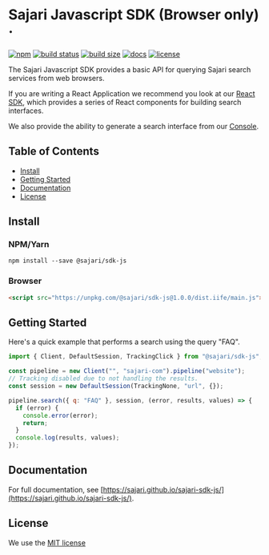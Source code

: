 # Sajari Javascript SDK (Browser only) &middot;
[![npm](https://img.shields.io/npm/v/sajari.svg?style=flat-square)](https://www.npmjs.com/package/@sajari/sdk-js)
[![build status](https://img.shields.io/travis/sajari/sajari-sdk-js/master.svg?style=flat-square)](https://travis-ci.org/sajari/sajari-sdk-js)
[![build size](https://img.shields.io/bundlephobia/minzip/@sajari/sdk-js.svg)](https://img.shields.io/bundlephobia/minzip/@sajari/sdk-js.svg)
[![docs](https://sajari.github.io/sajari-sdk-js/badge.svg)](https://sajari.github.io/sajari-sdk-js/)
[![license](https://img.shields.io/badge/license-MIT-green.svg?style=flat-square)](./LICENSE)

The Sajari Javascript SDK provides a basic API for querying Sajari search services from web browsers.

If you are writing a React Application we recommend you look at our [React SDK](https://www.github.com/sajari/sajari-sdk-react), which provides a series of React components
for building search interfaces.

We also provide the ability to generate a search interface from our [Console](https://www.sajari.com/console).

## Table of Contents

* [Install](#intall)
* [Getting Started](#getting-started)
* [Documentation](#documentation)
* [License](#license)

## Install

### NPM/Yarn

```
npm install --save @sajari/sdk-js
```

### Browser

```html
<script src="https://unpkg.com/@sajari/sdk-js@1.0.0/dist.iife/main.js"></script>
```

## Getting Started

Here's a quick example that performs a search using the query "FAQ".

```javascript
import { Client, DefaultSession, TrackingClick } from "@sajari/sdk-js";

const pipeline = new Client("", "sajari-com").pipeline("website");
// Tracking disabled due to not handling the results.
const session = new DefaultSession(TrackingNone, "url", {});

pipeline.search({ q: "FAQ" }, session, (error, results, values) => {
  if (error) {
    console.error(error);
    return;
  }
  console.log(results, values);
});
```

## Documentation

For full documentation, see [https://sajari.github.io/sajari-sdk-js/](https://sajari.github.io/sajari-sdk-js/).

## License

We use the [MIT license](./LICENSE)
